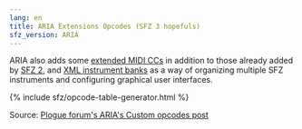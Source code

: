 ```yaml
---
lang: en
title: ARIA Extensions Opcodes (SFZ 3 hopefuls)
sfz_version: ARIA
---
```

ARIA also adds some [extended MIDI CCs] in addition to those already added
by [SFZ 2], and [XML instrument banks] as a way of organizing multiple
SFZ instruments and configuring graphical user interfaces.

{% include sfz/opcode-table-generator.html %}

Source: [Plogue forum's ARIA's Custom opcodes post]

[extended MIDI CCs]: /extensions/midi_ccs
[Plogue forum's ARIA's Custom opcodes post]: https://www.plogue.com/plgfrms/viewtopic.php?f=14&t=4389&sid=1499dd5d481dc9c02a51c57da3b11364
[SFZ 2]: /misc/sfz2
[XML instrument banks]: /extensions/aria/xml_instrument_bank
